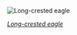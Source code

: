 
![Long-crested eagle](https://upload.wikimedia.org/wikipedia/commons/thumb/3/38/Long-crested_eagle_%28Lophaetus_occipitalis%29_3.jpg/525px-Long-crested_eagle_%28Lophaetus_occipitalis%29_3.jpg)

*[Long-crested eagle](https://wikipedia.org/wiki/File:Long-crested_eagle_(Lophaetus_occipitalis)_3.jpg)*
